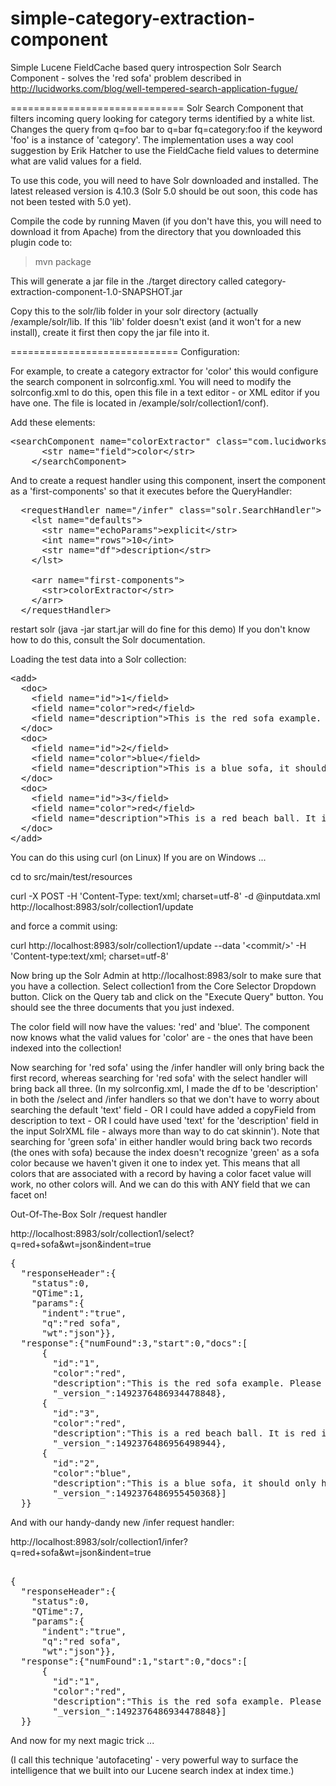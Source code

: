 # simple-category-extraction-component
Simple Lucene FieldCache based  query introspection Solr Search Component - solves the 'red sofa' problem
described in http://lucidworks.com/blog/well-tempered-search-application-fugue/

==============================
Solr Search Component that filters incoming query looking for category terms identified by a white list. Changes the query from q=foo bar to q=bar fq=category:foo if
the keyword 'foo' is a instance of 'category'. The implementation uses a way cool suggestion by Erik Hatcher to use the FieldCache field values to determine what are valid values for a field.

To use this code, you will need to have Solr downloaded and installed. The latest released version is 4.10.3 (Solr 5.0 should be out soon, this code has not been tested with 5.0 yet).

Compile the code by running Maven (if you don't have this, you will need to download it from Apache) from the directory that you downloaded this plugin code to:

>mvn package

This will generate a jar file in the ./target directory called category-extraction-component-1.0-SNAPSHOT.jar

Copy this to the solr/lib folder in your solr directory (actually <where you downloaded solr>/example/solr/lib. If this 'lib' folder doesn't exist (and it won't for a new install), create it first then copy the jar file into it.


=============================
Configuration:

For example, to create a category extractor for 'color' this would configure the search component in solrconfig.xml. You will need to modify the solrconfig.xml to do this, open this file in a text editor - or XML editor if you have one. The file is located in <solr install dir>/example/solr/collection1/conf).

Add these elements:

<pre>
&lt;searchComponent name="colorExtractor" class="com.lucidworks.solr.query.CategoryExtractionComponent" >
      &lt;str name="field">color&lt;/str>
    &lt;/searchComponent>
</pre>

And to create a request handler using this component, insert the component as a 'first-components' so that it executes before the QueryHandler:

<pre>
  &lt;requestHandler name="/infer" class="solr.SearchHandler">
    &lt;lst name="defaults">
      &lt;str name="echoParams">explicit&lt;/str>
      &lt;int name="rows">10&lt;/int>
      &lt;str name="df">description&lt;/str>
    &lt;/lst>
     
    &lt;arr name="first-components">
      &lt;str>colorExtractor&lt;/str>
    &lt;/arr>
  &lt;/requestHandler>
</pre>

restart solr (java -jar start.jar will do fine for this demo) If you don't know how to do this, consult the Solr documentation.

Loading the test data into a Solr collection:

<pre>
&lt;add>
  &lt;doc>
    &lt;field name="id">1&lt;/field>
    &lt;field name="color">red&lt;/field>
    &lt;field name="description">This is the red sofa example. Please find with 'red sofa' query.&lt;/field>
  &lt/doc>
  &lt;doc>
    &lt;field name="id">2&lt;/field>
    &lt;field name="color">blue&lt;/field>
    &lt;field name="description">This is a blue sofa, it should only hit on sofas that are blue in color.&lt;/field>
  &lt;/doc>
  &lt;doc>
    &lt;field name="id">3&lt;/field>
    &lt;field name="color">red&lt;/field>
    &lt;field name="description">This is a red beach ball. It is red in color but is not something that you should not sit on because you would tend to roll off.&lt;/field>
  &lt;/doc>
&lt;/add>
</pre>

You can do this using curl (on Linux) If you are on Windows ...

cd to src/main/test/resources

curl -X POST -H 'Content-Type: text/xml; charset=utf-8' -d @inputdata.xml http://localhost:8983/solr/collection1/update

and force a commit using:

curl http://localhost:8983/solr/collection1/update --data '&lt;commit/>' -H 'Content-type:text/xml; charset=utf-8'


Now bring up the Solr Admin at http://localhost:8983/solr to make sure that you have a collection. Select collection1 from the Core Selector Dropdown button. Click on the Query tab and click on the "Execute Query" button. You should see the three documents that you just indexed.

The color field will now have the values: 'red' and 'blue'. The component now knows what the valid values for 'color' are - the ones that have been indexed into the collection!

Now searching for 'red sofa' using the /infer handler will only bring back the first record, whereas searching for 'red sofa' with the select handler will bring back all three. (In my solrconfig.xml, I made the df to be 'description' in both the /select and /infer handlers so that we don't have to worry about searching the default 'text' field - OR I could have added  a copyField from description to text - OR I could have used 'text' for the 'description' field in the input SolrXML file  - always more than way to do cat skinnin'). Note that searching for 'green sofa' in either handler would bring back two records (the ones with sofa) because the index doesn't recognize 'green' as a sofa color because we haven't given it one to index yet. This means that all colors that are associated with a record by having a color facet value will work, no other colors will. And we can do this with ANY field that we can facet on!

Out-Of-The-Box Solr  /request handler

http://localhost:8983/solr/collection1/select?q=red+sofa&wt=json&indent=true

<pre>
{
  "responseHeader":{
    "status":0,
    "QTime":1,
    "params":{
      "indent":"true",
      "q":"red sofa",
      "wt":"json"}},
  "response":{"numFound":3,"start":0,"docs":[
      {
        "id":"1",
        "color":"red",
        "description":"This is the red sofa example. Please find with 'red sofa' query.",
        "_version_":1492376486934478848},
      {
        "id":"3",
        "color":"red",
        "description":"This is a red beach ball. It is red in color but is not something that you should not sit on because you would tend to roll off.",
        "_version_":1492376486956498944},
      {
        "id":"2",
        "color":"blue",
        "description":"This is a blue sofa, it should only hit on sofas that are blue in color.",
        "_version_":1492376486955450368}]
  }}
</pre>

And with our handy-dandy new /infer request handler:

http://localhost:8983/solr/collection1/infer?q=red+sofa&wt=json&indent=true

<pre>

{
  "responseHeader":{
    "status":0,
    "QTime":7,
    "params":{
      "indent":"true",
      "q":"red sofa",
      "wt":"json"}},
  "response":{"numFound":1,"start":0,"docs":[
      {
        "id":"1",
        "color":"red",
        "description":"This is the red sofa example. Please find with 'red sofa' query.",
        "_version_":1492376486934478848}]
  }}
</pre>

And now for my next magic trick ...

(I call this technique 'autofaceting' - very powerful way to surface the intelligence that we built into our Lucene search index at index time.)
